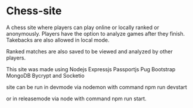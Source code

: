 # Chess-site

A chess site where players can play online or locally ranked or anonymously.
Players have the option to analyze games after they finish. Takebacks are also allowed in local mode.

Ranked matches are also saved to be viewed and analyzed by other players.

This site was made using Nodejs Expressjs Passportjs Pug Bootstrap MongoDB Bycrypt and Socketio

site can be run in devmode via nodemon with command npm run devstart

or in releasemode via node with command npm run start.
